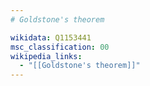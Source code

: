 ```yaml
---
# Goldstone's theorem

wikidata: Q1153441
msc_classification: 00
wikipedia_links:
  - "[[Goldstone's theorem]]"
---
```

